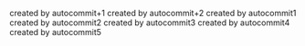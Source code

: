    
   
   
   
   created by autocommit+1
   created by autocommit+2
   created by autocommit1
   created by autocommit2
   created by autocommit3
   created by autocommit4
   created by autocommit5
